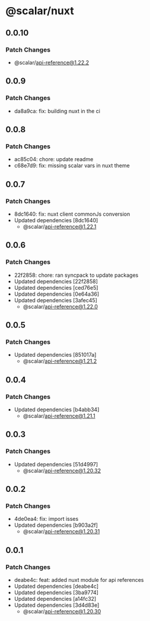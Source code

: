 # @scalar/nuxt

## 0.0.10

### Patch Changes

- @scalar/api-reference@1.22.2

## 0.0.9

### Patch Changes

- da8a9ca: fix: building nuxt in the ci

## 0.0.8

### Patch Changes

- ac85c04: chore: update readme
- c68e7d9: fix: missing scalar vars in nuxt theme

## 0.0.7

### Patch Changes

- 8dc1640: fix: nuxt client commonJs conversion
- Updated dependencies [8dc1640]
  - @scalar/api-reference@1.22.1

## 0.0.6

### Patch Changes

- 22f2858: chore: ran syncpack to update packages
- Updated dependencies [22f2858]
- Updated dependencies [ced76e5]
- Updated dependencies [0e64a36]
- Updated dependencies [3afec45]
  - @scalar/api-reference@1.22.0

## 0.0.5

### Patch Changes

- Updated dependencies [851017a]
  - @scalar/api-reference@1.21.2

## 0.0.4

### Patch Changes

- Updated dependencies [b4abb34]
  - @scalar/api-reference@1.21.1

## 0.0.3

### Patch Changes

- Updated dependencies [51d4997]
  - @scalar/api-reference@1.20.32

## 0.0.2

### Patch Changes

- 4de0ea4: fix: import isses
- Updated dependencies [b903a2f]
  - @scalar/api-reference@1.20.31

## 0.0.1

### Patch Changes

- deabe4c: feat: added nuxt module for api references
- Updated dependencies [deabe4c]
- Updated dependencies [3ba9774]
- Updated dependencies [a14fc32]
- Updated dependencies [3d4d83e]
  - @scalar/api-reference@1.20.30
